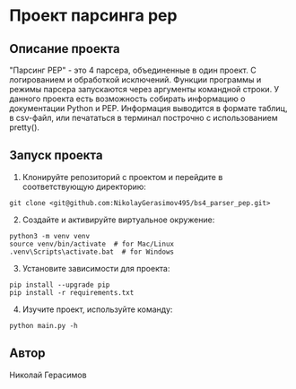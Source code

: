 # Проект парсинга pep

## Описание проекта

"Парсинг PEP" - это 4 парсера,  объединенные в один проект. С логированием и обработкой исключений. Функции программы и режимы парсера запускаются через аргументы командной строки. У данного проекта есть возможность собирать информацию о документации Python и PEP. Информация выводится в формате таблиц, в csv-файл, или печататься в терминал построчно с использованием pretty().

## Запуск проекта

1. Клонируйте репозиторий с проектом и перейдите в соответствующую директорию:

```
git clone <git@github.com:NikolayGerasimov495/bs4_parser_pep.git>
```

2. Создайте и активируйте виртуальное окружение:

```
python3 -m venv venv
source venv/bin/activate  # for Mac/Linux
.venv\Scripts\activate.bat  # for Windows
```

3. Установите зависимости для проекта:

```
pip install --upgrade pip
pip install -r requirements.txt
```
4. Изучите проект, используйте команду:

```
python main.py -h
```

## Автор
Николай Герасимов